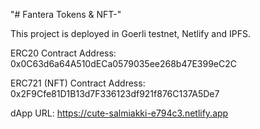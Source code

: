 "# Fantera Tokens & NFT-" 

This project is deployed in Goerli testnet, Netlify and IPFS.

ERC20 Contract Address: 0x0C63d6a64A510dECa0579035ee268b47E399eC2C

ERC721 (NFT) Contract Address: 0x2F9Cfe81D1B13d7F336123df921f876C137A5De7

dApp URL: https://cute-salmiakki-e794c3.netlify.app
